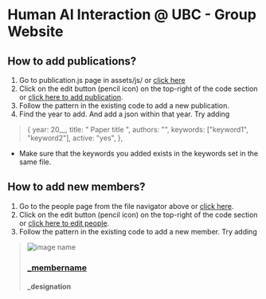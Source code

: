 # Human AI Interaction @ UBC - Group Website


## How to add publications?
1. Go to publication.js page in assets/js/ or [click here](/assets/js/publication.js)
2. Click on the edit button (pencil icon) on the top-right of the code section or [click here to add publication](https://github.com/HAI-UBC/hai-ubc.github.io/edit/main/assets/js/publication.js).
3. Follow the pattern in the existing code to add a new publication.
4. Find the year to add. And add a json within that year. 
Try adding 

> {
>    year: 20__,
>    title: " Paper title ",
>    authors: "",
>    keywords: ["keyword1", "keyword2"],
>    active: "yes",
>  },

* Make sure that the keywords you added exists in the keywords set in the same file. 

## How to add new members?
1. Go to the people page from the file navigator above or [click here](/people.html). 
2. Click on the edit button (pencil icon) on the top-right of the code section or [click here to edit people](https://github.com/HAI-UBC/hai-ubc.github.io/edit/main/people.html). 
3. Follow the pattern in the existing code to add a new member.
Try adding 

> <th>
>                        <img src="_image location" alt="image name">
>                        <a href="_personal website link">
>                            <h3> _membername </h3>
>                        </a>
>                        <h4> _designation</h4>
> </th>
 



